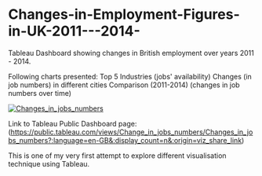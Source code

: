 # Changes-in-Employment-Figures-in-UK-2011---2014-
Tableau Dashboard showing changes in British employment over years 2011 - 2014.

Following charts presented:
Top 5 Industries (jobs' availability)
Changes (in job numbers) in different cities
Comparison (2011-2014) (changes in job numbers over time)

<div class='tableauPlaceholder' id='viz1696592218685' style='position: relative'><noscript><a href='#'><img alt='Changes_in_jobs_numbers ' src='https:&#47;&#47;public.tableau.com&#47;static&#47;images&#47;Ch&#47;Change_in_jobs_numbers&#47;Changes_in_jobs_numbers&#47;1_rss.png' style='border: none' /></a></noscript><object class='tableauViz'  style='display:none;'><param name='host_url' value='https%3A%2F%2Fpublic.tableau.com%2F' /> <param name='embed_code_version' value='3' /> <param name='site_root' value='' /><param name='name' value='Change_in_jobs_numbers&#47;Changes_in_jobs_numbers' /><param name='tabs' value='no' /><param name='toolbar' value='yes' /><param name='static_image' value='https:&#47;&#47;public.tableau.com&#47;static&#47;images&#47;Ch&#47;Change_in_jobs_numbers&#47;Changes_in_jobs_numbers&#47;1.png' /> <param name='animate_transition' value='yes' /><param name='display_static_image' value='yes' /><param name='display_spinner' value='yes' /><param name='display_overlay' value='yes' /><param name='display_count' value='yes' /><param name='language' value='en-GB' /></object></div>

Link to Tableau Public Dashboard page: (https://public.tableau.com/views/Change_in_jobs_numbers/Changes_in_jobs_numbers?:language=en-GB&:display_count=n&:origin=viz_share_link)

This is one of my very first attempt to explore different visualisation technique using Tableau.
